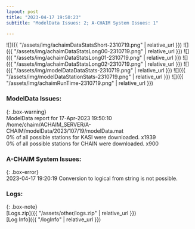 ```yaml
---
layout: post
title: "2023-04-17 19:50:23"
subtitle: "ModelData Issues: 2; A-CHAIM System Issues: 1"

---
```


![]({{ "/assets/img/achaimDataStatsShort-2310719.png" | relative_url }})
![]({{ "/assets/img/achaimDataStatsLong00-2310719.png" | relative_url }})
![]({{ "/assets/img/achaimDataStatsLong01-2310719.png" | relative_url }})
![]({{ "/assets/img/achaimDataStatsLong02-2310719.png" | relative_url }})
![]({{ "/assets/img/modelDataDataStats-2310719.png" | relative_url }})
![]({{ "/assets/img/modelDataStationStats-2310719.png" | relative_url }})
![]({{ "/assets/img/achaimRunTime-2310719.png" | relative_url }})


### ModelData Issues:  
  
{: .box-warning}  
 ModelData report for 17-Apr-2023 19:50:10   
 /home/chaim/ACHAIM_SERVER/A-CHAIM/modelData/2023/107/19/modelData.mat   
 0% of all possible stations for KASI were downloaded. x1939   
 0% of all possible stations for CHAIN were downloaded. x900   
  
### A-CHAIM System Issues:  
  
{: .box-error}  
2023-04-17 19:20:19 Conversion to logical from string is not possible.  

### Logs:  
  
{: .box-note}  
[Logs.zip]({{ "/assets/other/logs.zip" | relative_url }})  
[Log Info]({{ "/logInfo" | relative_url }})  
